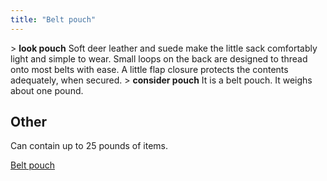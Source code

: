 ```yaml
---
title: "Belt pouch"
---
```


\> **look pouch**
Soft deer leather and suede make the little sack comfortably light and
simple
to wear. Small loops on the back are designed to thread onto most belts
with
ease. A little flap closure protects the contents adequately, when
secured.
\> **consider pouch**
It is a belt pouch.
It weighs about one pound.

## Other

Can contain up to 25 pounds of items.

[Belt pouch](Category:_Containers "wikilink")